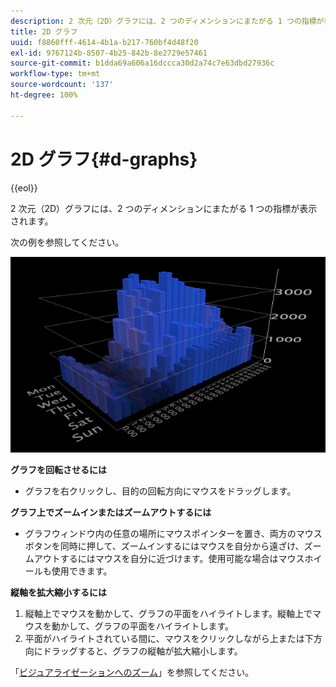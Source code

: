 ```yaml
---
description: 2 次元（2D）グラフには、2 つのディメンションにまたがる 1 つの指標が表示されます。
title: 2D グラフ
uuid: f8860fff-4614-4b1a-b217-760bf4d48f20
exl-id: 9767124b-8507-4b25-842b-8e2729e57461
source-git-commit: b1dda69a606a16dccca30d2a74c7e63dbd27936c
workflow-type: tm+mt
source-wordcount: '137'
ht-degree: 100%

---
```


# 2D グラフ{#d-graphs}

{{eol}}

2 次元（2D）グラフには、2 つのディメンションにまたがる 1 つの指標が表示されます。

次の例を参照してください。

![](assets/vis_2DGraph.png)

**グラフを回転させるには**

* グラフを右クリックし、目的の回転方向にマウスをドラッグします。

**グラフ上でズームインまたはズームアウトするには**

* グラフウィンドウ内の任意の場所にマウスポインターを置き、両方のマウスボタンを同時に押して、ズームインするにはマウスを自分から遠ざけ、ズームアウトするにはマウスを自分に近づけます。使用可能な場合はマウスホイールも使用できます。 

**縦軸を拡大縮小するには**

1. 縦軸上でマウスを動かして、グラフの平面をハイライトします。縦軸上でマウスを動かして、グラフの平面をハイライトします。
1. 平面がハイライトされている間に、マウスをクリックしながら上または下方向にドラッグすると、グラフの縦軸が拡大縮小します。

「[ビジュアライゼーションへのズーム](../../../../home/c-get-started/c-vis/c-zoom-vis.md#concept-7e33670bb5344f78a316f1a84cc20530)」を参照してください。
